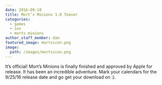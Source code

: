 ```yaml
---
date: 2016-09-18
title: Mort’s Minions 1.0 Teaser
categories:
  - games
  - ios
  - morts minions
author_staff_member: dan
featured_image: mortsicon.png
image:
  path: /images/mortsicon.png
---
```


It’s official! Mort’s Minions is finally finished and approved by Apple for release. It has been an incredible adventure. Mark your calendars for the 9/25/16 release date and go get your download on :).